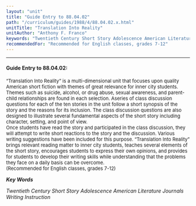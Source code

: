 ```yaml
---
layout: "unit"
title: "Guide Entry to 88.04.02"
path: "/curriculum/guides/1988/4/88.04.02.x.html"
unitTitle: "Translation Into Reality"
unitAuthor: "Anthony F. Franco"
keywords: "Twentieth Century Short Story Adolescence American Literature Journals Writing Instruction"
recommendedFor: "Recommended for English classes, grades 7-12"
---
```

<body>
<hr/>
<h4>
Guide Entry to 88.04.02:
</h4>
<font size="-1">
<dl>
<dt>
“Translation Into Reality” is a multi-dimensional unit that focuses upon quality American short fiction with themes of great relevance for inner city students. Themes such as suicide, alcohol, or drug abuse, sexual awareness, and parent-child relationships are found in each selection. Aseries of class discussion questions for each of the ten stories in the unit follow a short synopsis of the story and the reasons for its inclusion. The class discussion questions are also designed to illustrate several fundamental aspects of the short story including character, setting, and point of view.
<dt>
Once students have read the story and participated in the class discussion, they will attempt to write short reactions to the story and the discussion. Various writing suggestions have been included for this purpose. “Translation Into Reality” brings relevant reading matter to inner city students, teaches several elements of the short story, encourages students to express their own opinions, and provides for students to develop their writing skills while understanding that the problems they face on a daily basis can be overcome.
<dt>
(Recommended for English classes, grades 7-12)
</dt>
</dt>
</dt>
</dl>
</font>
<p>
<b>
<i>
Key Words
</i>
</b>
<br/>
</p>
<p>
<i>
Twentieth Century Short Story Adolescence American Literature Journals Writing Instruction
</i>
</p>
</body>